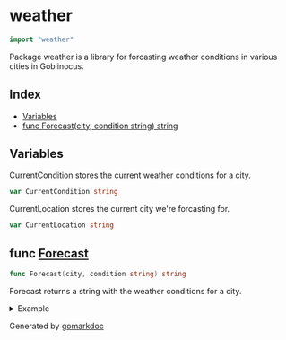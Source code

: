<!-- Code generated by gomarkdoc. DO NOT EDIT -->

# weather

```go
import "weather"
```

Package weather is a library for forcasting weather conditions in various cities in Goblinocus.

## Index

- [Variables](<#variables>)
- [func Forecast(city, condition string) string](<#func-forecast>)


## Variables

CurrentCondition stores the current weather conditions for a city.

```go
var CurrentCondition string
```

CurrentLocation stores the current city we're forcasting for.

```go
var CurrentLocation string
```

## func [Forecast](<https://github.com/vpayno/exercism-workspace/blob/main/go/weather-forecast/weather_forecast.go#L11>)

```go
func Forecast(city, condition string) string
```

Forecast returns a string with the weather conditions for a city.

<details><summary>Example</summary>
<p>

```go
{
	fmt.Println(Forecast("Gotham", "muggy"))

}
```

#### Output

```
Gotham - current weather condition: muggy
```

</p>
</details>



Generated by [gomarkdoc](<https://github.com/princjef/gomarkdoc>)

